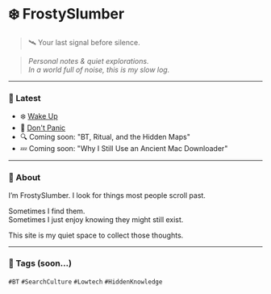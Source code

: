 # ❄️ FrostySlumber
> 🛰️ Your last signal before silence.

> *Personal notes & quiet explorations.*  
> *In a world full of noise, this is my slow log.*

---

### 📓 Latest

- ❄️ [Wake Up](wakeup.md)
- 📡 [Don't Panic](dont-panic.md)
- 🔍 Coming soon: "BT, Ritual, and the Hidden Maps"
- 💤 Coming soon: "Why I Still Use an Ancient Mac Downloader"

---

### 🧠 About

I’m FrostySlumber. I look for things most people scroll past.

Sometimes I find them.  
Sometimes I just enjoy knowing they might still exist.

This site is my quiet space to collect those thoughts.

---

### 🧵 Tags (soon...)

`#BT` `#SearchCulture` `#Lowtech` `#HiddenKnowledge`
